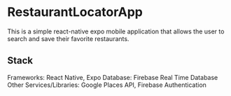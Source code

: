 # RestaurantLocatorApp

This is a simple react-native expo mobile application that allows the user to search and save their favorite restaurants.

## Stack

Frameworks: React Native, Expo
Database: Firebase Real Time Database
Other Services/Libraries: Google Places API, Firebase Authentication
